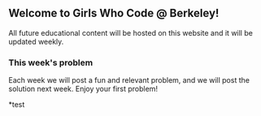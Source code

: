 ## Welcome to Girls Who Code @ Berkeley!

All future educational content will be hosted on this website and it will be updated weekly.

### This week's problem

Each week we will post a fun and relevant problem, and we will post the solution next week. Enjoy your first problem!

*test

